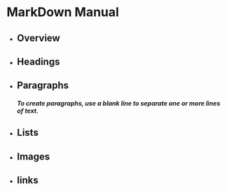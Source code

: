 # MarkDown Manual

- ## Overview

- ## Headings

- ## Paragraphs

    ##### To create paragraphs, use a blank line to separate one or more lines of text.

- ## Lists

- ## Images

- ## links
